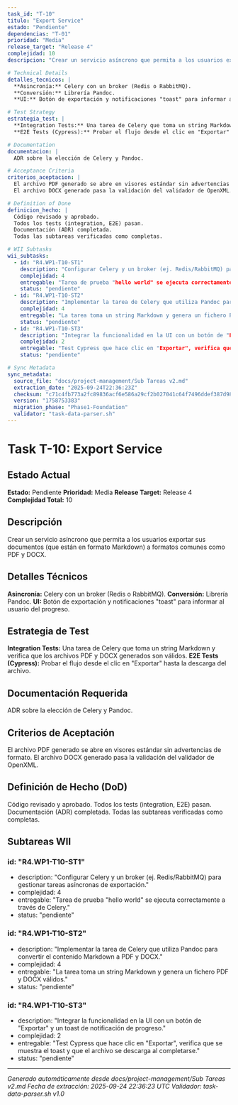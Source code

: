 ```yaml
---
task_id: "T-10"
titulo: "Export Service"
estado: "Pendiente"
dependencias: "T-01"
prioridad: "Media"
release_target: "Release 4"
complejidad: 10
descripcion: "Crear un servicio asíncrono que permita a los usuarios exportar sus documentos (que están en formato Markdown) a formatos comunes como PDF y DOCX."

# Technical Details
detalles_tecnicos: |
  **Asincronía:** Celery con un broker (Redis o RabbitMQ).
  **Conversión:** Librería Pandoc.
  **UI:** Botón de exportación y notificaciones "toast" para informar al usuario del progreso.

# Test Strategy
estrategia_test: |
  **Integration Tests:** Una tarea de Celery que toma un string Markdown y verifica que los archivos PDF y DOCX generados son válidos.
  **E2E Tests (Cypress):** Probar el flujo desde el clic en "Exportar" hasta la descarga del archivo.

# Documentation
documentacion: |
  ADR sobre la elección de Celery y Pandoc.

# Acceptance Criteria
criterios_aceptacion: |
  El archivo PDF generado se abre en visores estándar sin advertencias de formato.
  El archivo DOCX generado pasa la validación del validador de OpenXML.

# Definition of Done
definicion_hecho: |
  Código revisado y aprobado.
  Todos los tests (integration, E2E) pasan.
  Documentación (ADR) completada.
  Todas las subtareas verificadas como completas.

# WII Subtasks
wii_subtasks:
  - id: "R4.WP1-T10-ST1"
    description: "Configurar Celery y un broker (ej. Redis/RabbitMQ) para gestionar tareas asíncronas de exportación."
    complejidad: 4
    entregable: "Tarea de prueba "hello world" se ejecuta correctamente a través de Celery."
    status: "pendiente"
  - id: "R4.WP1-T10-ST2"
    description: "Implementar la tarea de Celery que utiliza Pandoc para convertir el contenido Markdown a PDF y DOCX."
    complejidad: 4
    entregable: "La tarea toma un string Markdown y genera un fichero PDF y DOCX válidos."
    status: "pendiente"
  - id: "R4.WP1-T10-ST3"
    description: "Integrar la funcionalidad en la UI con un botón de "Exportar" y un toast de notificación de progreso."
    complejidad: 2
    entregable: "Test Cypress que hace clic en "Exportar", verifica que se muestra el toast y que el archivo se descarga al completarse."
    status: "pendiente"

# Sync Metadata
sync_metadata:
  source_file: "docs/project-management/Sub Tareas v2.md"
  extraction_date: "2025-09-24T22:36:23Z"
  checksum: "c71c4fb773a2fc89836acf6e586a29cf2b027041c64f7496ddef387d98782bef"
  version: "1758753383"
  migration_phase: "Phase1-Foundation"
  validator: "task-data-parser.sh"
---
```


# Task T-10: Export Service

## Estado Actual
**Estado:** Pendiente
**Prioridad:** Media
**Release Target:** Release 4
**Complejidad Total:** 10

## Descripción
Crear un servicio asíncrono que permita a los usuarios exportar sus documentos (que están en formato Markdown) a formatos comunes como PDF y DOCX.

## Detalles Técnicos
**Asincronía:** Celery con un broker (Redis o RabbitMQ).
**Conversión:** Librería Pandoc.
**UI:** Botón de exportación y notificaciones "toast" para informar al usuario del progreso.

## Estrategia de Test
**Integration Tests:** Una tarea de Celery que toma un string Markdown y verifica que los archivos PDF y DOCX generados son válidos.
**E2E Tests (Cypress):** Probar el flujo desde el clic en "Exportar" hasta la descarga del archivo.

## Documentación Requerida
ADR sobre la elección de Celery y Pandoc.

## Criterios de Aceptación
El archivo PDF generado se abre en visores estándar sin advertencias de formato.
El archivo DOCX generado pasa la validación del validador de OpenXML.

## Definición de Hecho (DoD)
Código revisado y aprobado.
Todos los tests (integration, E2E) pasan.
Documentación (ADR) completada.
Todas las subtareas verificadas como completas.

## Subtareas WII
### id: "R4.WP1-T10-ST1"
- description: "Configurar Celery y un broker (ej. Redis/RabbitMQ) para gestionar tareas asíncronas de exportación."
- complejidad: 4
- entregable: "Tarea de prueba "hello world" se ejecuta correctamente a través de Celery."
- status: "pendiente"
### id: "R4.WP1-T10-ST2"
- description: "Implementar la tarea de Celery que utiliza Pandoc para convertir el contenido Markdown a PDF y DOCX."
- complejidad: 4
- entregable: "La tarea toma un string Markdown y genera un fichero PDF y DOCX válidos."
- status: "pendiente"
### id: "R4.WP1-T10-ST3"
- description: "Integrar la funcionalidad en la UI con un botón de "Exportar" y un toast de notificación de progreso."
- complejidad: 2
- entregable: "Test Cypress que hace clic en "Exportar", verifica que se muestra el toast y que el archivo se descarga al completarse."
- status: "pendiente"

---
*Generado automáticamente desde docs/project-management/Sub Tareas v2.md*
*Fecha de extracción: 2025-09-24 22:36:23 UTC*
*Validador: task-data-parser.sh v1.0*
